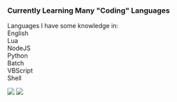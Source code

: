 ### Currently Learning Many "Coding" Languages
Languages I have some knowledge in:\
  English\
  Lua\
  NodeJS\
  Python\
  Batch\
  VBScript\
  Shell

![](https://gpvc.arturio.dev/coolgoagle)
![](https://hit.yhype.me/github/profile?user_id=102777764)
